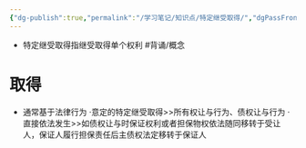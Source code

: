 ```yaml
---
{"dg-publish":true,"permalink":"/学习笔记/知识点/特定继受取得/","dgPassFrontmatter":true,"noteIcon":""}
---
```


- 特定继受取得指继受取得单个权利 #背诵/概念 
# 取得
- 通常基于法律行为
·意定的特定继受取得>>所有权让与行为、债权让与行为
·直接依法发生>>如债权让与时保证权利或者担保物权依法随同移转于受让人，保证人履行担保责任后主债权法定移转于保证人
